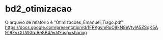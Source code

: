 # bd2_otimizacao
O arquivo de relatório é "Otimizacoes_Emanuel_Tiago.pdf"
https://docs.google.com/presentation/d/1FRKgvmRuO8kN8eVtvlA5ZSqK5A919ZvxXLWGrdBe8P4/edit?usp=sharing
